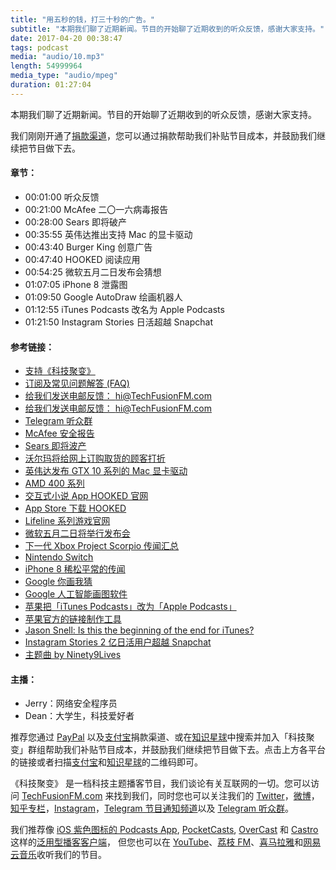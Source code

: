 ```yaml
---
title: "用五秒的钱，打三十秒的广告。"
subtitle: "本期我们聊了近期新闻。节目的开始聊了近期收到的听众反馈，感谢大家支持。"
date: 2017-04-20 00:38:47
tags: podcast
media: "audio/10.mp3"
length: 54999964 
media_type: "audio/mpeg"
duration: 01:27:04
---
```


本期我们聊了近期新闻。节目的开始聊了近期收到的听众反馈，感谢大家支持。

我们刚刚开通了[捐款渠道](https://techfusionfm.com/donate/)，您可以通过捐款帮助我们补贴节目成本，并鼓励我们继续把节目做下去。

#### 章节：

- 00:01:00 听众反馈
- 00:21:00 McAfee 二〇一六病毒报告
- 00:28:00 Sears 即将破产
- 00:35:55 英伟达推出支持 Mac 的显卡驱动
- 00:43:40 Burger King 创意广告
- 00:47:40 HOOKED 阅读应用
- 00:54:25 微软五月二日发布会猜想 
- 01:07:05 iPhone 8 泄露图
- 01:09:50 Google AutoDraw 绘画机器人
- 01:12:55 iTunes Podcasts 改名为 Apple Podcasts
- 01:21:50 Instagram Stories 日活超越 Snapchat 

#### 参考链接：

- [支持《科技聚变》](https://techfusionfm.com/donate/)
- [订阅及常见问题解答 (FAQ)](https://techfusionfm.com/faq/)
- [给我们发送电邮反馈： hi@TechFusionFM.com](mailto:hi@techfusionfm.com)
- [给我们发送电邮反馈： hi@TechFusionFM.com](mailto:hi@techfusionfm.com)
- [Telegram 听众群](https://telegram.me/TechFusionChat)
- [McAfee 安全报告](https://www.mcafee.com/us/resources/reports/rp-quarterly-threats-mar-2017.pdf)
- [Sears 即将波产](http://fortune.com/2017/03/21/sears-bankruptcy/)
- [沃尔玛将给网上订购取货的顾客打折](https://www.recode.net/2017/4/12/15264220/walmart-pickup-in-store-discount-online-orders)
- [英伟达发布 GTX 10 系列的 Mac 显卡驱动](https://9to5mac.com/2017/04/11/nvidia-releases-pascal-web-drivers-mac-os-gtx-10-series-cards/)
- [AMD 400 系列](http://www.amd.com/en-us/press-releases/Pages/radeon-pro-400-2016oct27.aspx)
- [交互式小说 App HOOKED 官网](http://www.hooked.co)
- [App Store 下载 HOOKED](https://itunes.apple.com/us/app/hooked-0-0/id1024818709?ls=1&mt=8)
- [Lifeline 系列游戏官网](http://www.bigfishgames.com/daily/3mingames/lifeline/)
- [微软五月二日将举行发布会](http://www.theverge.com/2017/4/12/15241576/microsoft-hardware-event-may-2nd-new-york-city)
- [下一代 Xbox Project Scorpio 传闻汇总](http://www.techradar.com/news/gaming/project-scorpio-release-date-news-and-features-everything-we-know-about-microsoft-s-4k-ready-xbox-1323455)
- [Nintendo Switch](http://www.nintendo.com/switch/)
- [iPhone 8 稀松平常的传闻](http://appleinsider.com/articles/17/04/13/no-apple-wont-move-the-home-button-and-touch-id-to-the-back-of-the-iphone-8)
- [Google 你画我猜](https://quickdraw.withgoogle.com)
- [Google 人工智能画图软件](https://aiexperiments.withgoogle.com/autodraw)
- [苹果把「iTunes Podcasts」改为「Apple Podcasts」](https://9to5mac.com/2017/04/13/apple-rebrands-itunes-podcasts-apple-podcasts/)
- [苹果官方的链接制作工具](https://linkmaker.itunes.apple.com/en-us/details/1202658654?country=cn&mediaType=podcasts&term=techfusion)
- [Jason Snell: Is this the beginning of the end for iTunes?](https://sixcolors.com/post/2017/04/is-this-the-beginning-of-the-end-for-itunes/)
- [Instagram Stories 2 亿日活用户超越 Snapchat](http://www.theverge.com/2017/4/13/15279266/instagram-stories-facebook-200-million-users-snapchat-clone)
- [主题曲 by Ninety9Lives](http://99l.tv/BleedingThroughYU)

#### 主播：

- Jerry：网络安全程序员
- Dean：大学生，科技爱好者

推荐您通过 [PayPal](https://paypal.me/techfusionfm/5) 以及[支付宝](HTTPS://QR.ALIPAY.COM/FKX09288AJOENI0MVZXM12)捐款渠道、或在[知识星球](https://www.xiaomiquan.com)中搜索并加入「科技聚变」群组帮助我们补贴节目成本，并鼓励我们继续把节目做下去。点击上方各平台的链接或者扫描[支付宝](https://techfusionfm.com/images/QR.JPG)和[知识星球](https://t.zsxq.com/IEmEM3f)的二维码即可。

《科技聚变》 是一档科技主题播客节目，我们谈论有关互联网的一切。您可以访问 [TechFusionFM.com](https://TechFusionFM.com) 来找到我们，同时您也可以关注我们的 [Twitter](http://twitter.com/TechFusionFM)，[微博](http://weibo.com/TechFusionFM)，[知乎专栏](https://zhuanlan.zhihu.com/TechFusion)，[Instagram](http://instagram.com/TechFusionFM)，[Telegram 节目通知频道](https://t.me/TechFusionFM)以及 [Telegram 听众群](https://t.me/TechFusionChat)。

我们推荐像 [iOS 紫色图标的 Podcasts App](https://itunes.apple.com/cn/podcast/id1202658654), [PocketCasts](http://pca.st/podcast/28fcd200-cc7c-0134-10da-25324e2a541d), [OverCast](https://overcast.fm) 和 [Castro](http://supertop.co/castro/) 这样的[泛用型播客客户端](https://techfusionfm.com/faq/)， 但您也可以在 [YouTube](https://www.youtube.com/channel/UC6uvHf21Tjm5lepw6P2Ki-Q)、[荔枝 FM](https://www.lizhi.fm/1494013/)、[喜马拉雅](http://www.ximalaya.com/72456289/album/6648521)和[网易云音乐](http://music.163.com/#/djradio?id=347498120)收听我们的节目。

